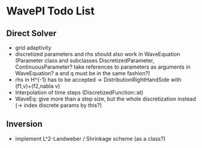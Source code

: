 # WavePI Todo List

## Direct Solver

* grid adaptivity
* discretized parameters and rhs should also work in WaveEquation (Parameter class and subclasses DiscretizedParameter, ContinuousParameter? take references to parameters as arguments in WaveEquation? a and q must be in the same fashion?)
* rhs in H^{-1} has to be accepted -> DistributionRightHandSide with (f1,v)+(f2,nabla v)
* Interpolation of time steps (DiscretizedFunction::at)
* WaveEq: give more than a step size, but the whole discretization instead (-> index discrete params by this?)

## Inversion

* implement L^2-Landweber / Shrinkage scheme (as  a class?) 

